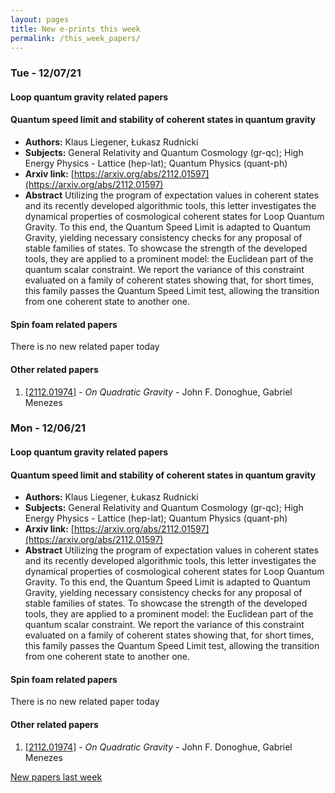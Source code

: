 ```yaml
---
layout: pages
title: New e-prints this week
permalink: /this_week_papers/
---
```




### Tue - 12/07/21

#### Loop quantum gravity related papers

#### **Quantum speed limit and stability of coherent states in quantum gravity**
 - **Authors:** Klaus Liegener, Łukasz Rudnicki
 - **Subjects:** General Relativity and Quantum Cosmology (gr-qc); High Energy Physics - Lattice (hep-lat); Quantum Physics (quant-ph)
 - **Arxiv link:** [https://arxiv.org/abs/2112.01597](https://arxiv.org/abs/2112.01597)
 - **Abstract**
 Utilizing the program of expectation values in coherent states and its recently developed algorithmic tools, this letter investigates the dynamical properties of cosmological coherent states for Loop Quantum Gravity. To this end, the Quantum Speed Limit is adapted to Quantum Gravity, yielding necessary consistency checks for any proposal of stable families of states. To showcase the strength of the developed tools, they are applied to a prominent model: the Euclidean part of the quantum scalar constraint. We report the variance of this constraint evaluated on a family of coherent states showing that, for short times, this family passes the Quantum Speed Limit test, allowing the transition from one coherent state to another one. 

#### Spin foam related papers

There is no new related paper today 



#### Other related papers

1. [[2112.01974]](https://arxiv.org/abs/2112.01974) - *On Quadratic Gravity* - John F. Donoghue, Gabriel Menezes



### Mon - 12/06/21

#### Loop quantum gravity related papers

#### **Quantum speed limit and stability of coherent states in quantum gravity**
 - **Authors:** Klaus Liegener, Łukasz Rudnicki
 - **Subjects:** General Relativity and Quantum Cosmology (gr-qc); High Energy Physics - Lattice (hep-lat); Quantum Physics (quant-ph)
 - **Arxiv link:** [https://arxiv.org/abs/2112.01597](https://arxiv.org/abs/2112.01597)
 - **Abstract**
 Utilizing the program of expectation values in coherent states and its recently developed algorithmic tools, this letter investigates the dynamical properties of cosmological coherent states for Loop Quantum Gravity. To this end, the Quantum Speed Limit is adapted to Quantum Gravity, yielding necessary consistency checks for any proposal of stable families of states. To showcase the strength of the developed tools, they are applied to a prominent model: the Euclidean part of the quantum scalar constraint. We report the variance of this constraint evaluated on a family of coherent states showing that, for short times, this family passes the Quantum Speed Limit test, allowing the transition from one coherent state to another one. 

#### Spin foam related papers

There is no new related paper today 



#### Other related papers

1. [[2112.01974]](https://arxiv.org/abs/2112.01974) - *On Quadratic Gravity* - John F. Donoghue, Gabriel Menezes






[New papers last week]({{site.url}}/archived/weekly/pre-print/2021/12/06/archived_weekly_papers.html)